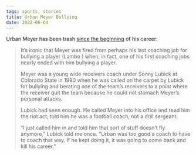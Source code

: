 ```yaml
---
tags: sports, stories
title: Urban Meyer Bullying
date: 2022-06-04
---
```


Urban Meyer has been trash [since the beginning](https://www.orlandosentinel.com/sports/mike-bianchi-commentary/os-sp-urban-meyer-jaguars-fired-mike-bianchi-column-20211216-aqsztfyeynfr5nmwf64q5jgomq-story.html) of his career: 

> It’s ironic that Meyer was fired from perhaps his last coaching job for bullying a player (Lambo ) when, in fact, one of his first coaching jobs nearly ended with him bullying a player.
>
> Meyer was a young wide receivers coach under Sonny Lubick at Colorado State in 1990 when he was called on the carpet by Lubick for bullying and berating one of the team’s receivers to a point where the receiver quit the team because he could not stomach Meyer’s personal attacks.
>
> Lubick had seen enough. He called Meyer into his office and read him the riot act; told him he was a football coach, not a drill sergeant.
>
> “I just called him in and told him that sort of stuff doesn’t fly anymore,” Lubick told me once. “Urban was too good a coach to have to coach that way. If he kept doing it, it was going to come back and kill his career.”